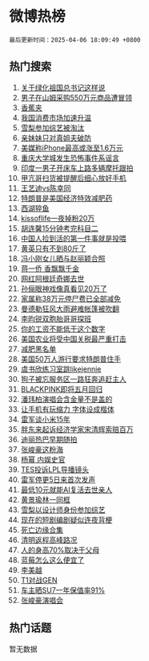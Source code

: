 # 微博热榜

`最后更新时间：2025-04-06 18:09:49 +0800`

## 热门搜索

1. [关于绿化祖国总书记这样说](https://m.weibo.cn/search?containerid=100103type%3D1%26t%3D10%26q%3D%23%E5%85%B3%E4%BA%8E%E7%BB%BF%E5%8C%96%E7%A5%96%E5%9B%BD%E6%80%BB%E4%B9%A6%E8%AE%B0%E8%BF%99%E6%A0%B7%E8%AF%B4%23&stream_entry_id=51&isnewpage=1&extparam=seat%3D1%26stream_entry_id%3D51%26c_type%3D51%26pos%3D0%26q%3D%2523%25E5%2585%25B3%25E4%25BA%258E%25E7%25BB%25BF%25E5%258C%2596%25E7%25A5%2596%25E5%259B%25BD%25E6%2580%25BB%25E4%25B9%25A6%25E8%25AE%25B0%25E8%25BF%2599%25E6%25A0%25B7%25E8%25AF%25B4%2523%26cate%3D10103%26dgr%3D0%26filter_type%3Drealtimehot%26display_time%3D1743934187%26pre_seqid%3D174393418750203363336119)
1. [男子在山姆采购550万元商品遭冒领](https://m.weibo.cn/search?containerid=100103type%3D1%26t%3D10%26q%3D%23%E7%94%B7%E5%AD%90%E5%9C%A8%E5%B1%B1%E5%A7%86%E9%87%87%E8%B4%AD550%E4%B8%87%E5%85%83%E5%95%86%E5%93%81%E9%81%AD%E5%86%92%E9%A2%86%23&stream_entry_id=31&isnewpage=1&extparam=seat%3D1%26stream_entry_id%3D31%26flag%3D2%26realpos%3D1%26lcate%3D5001%26filter_type%3Drealtimehot%26c_type%3D31%26q%3D%2523%25E7%2594%25B7%25E5%25AD%2590%25E5%259C%25A8%25E5%25B1%25B1%25E5%25A7%2586%25E9%2587%2587%25E8%25B4%25AD550%25E4%25B8%2587%25E5%2585%2583%25E5%2595%2586%25E5%2593%2581%25E9%2581%25AD%25E5%2586%2592%25E9%25A2%2586%2523%26dgr%3D0%26band_rank%3D1%26pos%3D0%26cate%3D5001%26display_time%3D1743934187%26pre_seqid%3D174393418750203363336119)
1. [香蕉夹](https://m.weibo.cn/search?containerid=100103type%3D1%26t%3D10%26q%3D%E9%A6%99%E8%95%89%E5%A4%B9&stream_entry_id=31&isnewpage=1&extparam=seat%3D1%26stream_entry_id%3D31%26flag%3D0%26realpos%3D2%26lcate%3D5001%26filter_type%3Drealtimehot%26c_type%3D31%26q%3D%25E9%25A6%2599%25E8%2595%2589%25E5%25A4%25B9%26dgr%3D0%26band_rank%3D2%26pos%3D1%26cate%3D5001%26display_time%3D1743934187%26pre_seqid%3D174393418750203363336119)
1. [我国消费市场加速升温](https://m.weibo.cn/search?containerid=100103type%3D1%26t%3D10%26q%3D%23%E6%88%91%E5%9B%BD%E6%B6%88%E8%B4%B9%E5%B8%82%E5%9C%BA%E5%8A%A0%E9%80%9F%E5%8D%87%E6%B8%A9%23&stream_entry_id=31&isnewpage=1&extparam=seat%3D1%26stream_entry_id%3D31%26flag%3D1%26realpos%3D3%26lcate%3D5001%26filter_type%3Drealtimehot%26c_type%3D31%26q%3D%2523%25E6%2588%2591%25E5%259B%25BD%25E6%25B6%2588%25E8%25B4%25B9%25E5%25B8%2582%25E5%259C%25BA%25E5%258A%25A0%25E9%2580%259F%25E5%258D%2587%25E6%25B8%25A9%2523%26dgr%3D0%26band_rank%3D3%26pos%3D2%26cate%3D5001%26display_time%3D1743934187%26pre_seqid%3D174393418750203363336119)
1. [雪梨参加综艺被淘汰](https://m.weibo.cn/search?containerid=100103type%3D1%26t%3D10%26q%3D%E9%9B%AA%E6%A2%A8%E5%8F%82%E5%8A%A0%E7%BB%BC%E8%89%BA%E8%A2%AB%E6%B7%98%E6%B1%B0&stream_entry_id=31&isnewpage=1&extparam=seat%3D1%26stream_entry_id%3D31%26flag%3D1%26realpos%3D4%26lcate%3D5001%26filter_type%3Drealtimehot%26c_type%3D31%26q%3D%25E9%259B%25AA%25E6%25A2%25A8%25E5%258F%2582%25E5%258A%25A0%25E7%25BB%25BC%25E8%2589%25BA%25E8%25A2%25AB%25E6%25B7%2598%25E6%25B1%25B0%26dgr%3D0%26band_rank%3D4%26pos%3D3%26cate%3D5001%26display_time%3D1743934187%26pre_seqid%3D174393418750203363336119)
1. [亲妹妹只对真姐夫破防](https://m.weibo.cn/search?containerid=100103type%3D1%26t%3D10%26q%3D%23%E4%BA%B2%E5%A6%B9%E5%A6%B9%E5%8F%AA%E5%AF%B9%E7%9C%9F%E5%A7%90%E5%A4%AB%E7%A0%B4%E9%98%B2%23&stream_entry_id=31&isnewpage=1&extparam=seat%3D1%26stream_entry_id%3D31%26flag%3D2%26realpos%3D5%26lcate%3D5001%26filter_type%3Drealtimehot%26c_type%3D31%26q%3D%2523%25E4%25BA%25B2%25E5%25A6%25B9%25E5%25A6%25B9%25E5%258F%25AA%25E5%25AF%25B9%25E7%259C%259F%25E5%25A7%2590%25E5%25A4%25AB%25E7%25A0%25B4%25E9%2598%25B2%2523%26dgr%3D0%26band_rank%3D5%26pos%3D4%26cate%3D5001%26display_time%3D1743934187%26pre_seqid%3D174393418750203363336119)
1. [美媒称iPhone最高或涨至1.6万元](https://m.weibo.cn/search?containerid=100103type%3D1%26t%3D10%26q%3D%23%E7%BE%8E%E5%AA%92%E7%A7%B0iPhone%E6%9C%80%E9%AB%98%E6%88%96%E6%B6%A8%E8%87%B31.6%E4%B8%87%E5%85%83%23&stream_entry_id=31&isnewpage=1&extparam=seat%3D1%26stream_entry_id%3D31%26flag%3D1%26realpos%3D6%26lcate%3D5001%26filter_type%3Drealtimehot%26c_type%3D31%26q%3D%2523%25E7%25BE%258E%25E5%25AA%2592%25E7%25A7%25B0iPhone%25E6%259C%2580%25E9%25AB%2598%25E6%2588%2596%25E6%25B6%25A8%25E8%2587%25B31.6%25E4%25B8%2587%25E5%2585%2583%2523%26dgr%3D0%26band_rank%3D6%26pos%3D5%26cate%3D5001%26display_time%3D1743934187%26pre_seqid%3D174393418750203363336119)
1. [重庆大学城发生恐怖事件系谣言](https://m.weibo.cn/search?containerid=100103type%3D1%26t%3D10%26q%3D%23%E9%87%8D%E5%BA%86%E5%A4%A7%E5%AD%A6%E5%9F%8E%E5%8F%91%E7%94%9F%E6%81%90%E6%80%96%E4%BA%8B%E4%BB%B6%E7%B3%BB%E8%B0%A3%E8%A8%80%23&stream_entry_id=31&isnewpage=1&extparam=seat%3D1%26stream_entry_id%3D31%26is_ad_pos%3D1%26pos%3D6%26lcate%3D5001%26filter_type%3Drealtimehot%26c_type%3D31%26q%3D%2523%25E9%2587%258D%25E5%25BA%2586%25E5%25A4%25A7%25E5%25AD%25A6%25E5%259F%258E%25E5%258F%2591%25E7%2594%259F%25E6%2581%2590%25E6%2580%2596%25E4%25BA%258B%25E4%25BB%25B6%25E7%25B3%25BB%25E8%25B0%25A3%25E8%25A8%2580%2523%26dgr%3D0%26band_rank%3D7%26adid%3D282035%26cate%3D5001%26display_time%3D1743934187%26pre_seqid%3D174393418750203363336119)
1. [印度一男子开床车上路多辆摩托跟拍](https://m.weibo.cn/search?containerid=100103type%3D1%26t%3D10%26q%3D%23%E5%8D%B0%E5%BA%A6%E4%B8%80%E7%94%B7%E5%AD%90%E5%BC%80%E5%BA%8A%E8%BD%A6%E4%B8%8A%E8%B7%AF%E5%A4%9A%E8%BE%86%E6%91%A9%E6%89%98%E8%B7%9F%E6%8B%8D%23&stream_entry_id=31&isnewpage=1&extparam=seat%3D1%26stream_entry_id%3D31%26flag%3D0%26realpos%3D7%26lcate%3D5001%26filter_type%3Drealtimehot%26c_type%3D31%26q%3D%2523%25E5%258D%25B0%25E5%25BA%25A6%25E4%25B8%2580%25E7%2594%25B7%25E5%25AD%2590%25E5%25BC%2580%25E5%25BA%258A%25E8%25BD%25A6%25E4%25B8%258A%25E8%25B7%25AF%25E5%25A4%259A%25E8%25BE%2586%25E6%2591%25A9%25E6%2589%2598%25E8%25B7%259F%25E6%258B%258D%2523%26dgr%3D0%26band_rank%3D7%26pos%3D7%26cate%3D5001%26display_time%3D1743934187%26pre_seqid%3D174393418750203363336119)
1. [甲亢哥扫货被提醒后细心放好手机](https://m.weibo.cn/search?containerid=100103type%3D1%26t%3D10%26q%3D%23%E7%94%B2%E4%BA%A2%E5%93%A5%E6%89%AB%E8%B4%A7%E8%A2%AB%E6%8F%90%E9%86%92%E5%90%8E%E7%BB%86%E5%BF%83%E6%94%BE%E5%A5%BD%E6%89%8B%E6%9C%BA%23&stream_entry_id=31&isnewpage=1&extparam=seat%3D1%26stream_entry_id%3D31%26flag%3D0%26realpos%3D8%26lcate%3D5001%26filter_type%3Drealtimehot%26c_type%3D31%26q%3D%2523%25E7%2594%25B2%25E4%25BA%25A2%25E5%2593%25A5%25E6%2589%25AB%25E8%25B4%25A7%25E8%25A2%25AB%25E6%258F%2590%25E9%2586%2592%25E5%2590%258E%25E7%25BB%2586%25E5%25BF%2583%25E6%2594%25BE%25E5%25A5%25BD%25E6%2589%258B%25E6%259C%25BA%2523%26dgr%3D0%26band_rank%3D8%26pos%3D8%26cate%3D5001%26display_time%3D1743934187%26pre_seqid%3D174393418750203363336119)
1. [王艺迪vs陈幸同](https://m.weibo.cn/search?containerid=100103type%3D1%26t%3D10%26q%3D%23%E7%8E%8B%E8%89%BA%E8%BF%AAvs%E9%99%88%E5%B9%B8%E5%90%8C%23&stream_entry_id=31&isnewpage=1&extparam=seat%3D1%26stream_entry_id%3D31%26flag%3D1%26realpos%3D9%26lcate%3D5001%26filter_type%3Drealtimehot%26c_type%3D31%26q%3D%2523%25E7%258E%258B%25E8%2589%25BA%25E8%25BF%25AAvs%25E9%2599%2588%25E5%25B9%25B8%25E5%2590%258C%2523%26dgr%3D0%26band_rank%3D9%26pos%3D9%26cate%3D5001%26display_time%3D1743934187%26pre_seqid%3D174393418750203363336119)
1. [特朗普是美国经济特效减肥药](https://m.weibo.cn/search?containerid=100103type%3D1%26t%3D10%26q%3D%23%E7%89%B9%E6%9C%97%E6%99%AE%E6%98%AF%E7%BE%8E%E5%9B%BD%E7%BB%8F%E6%B5%8E%E7%89%B9%E6%95%88%E5%87%8F%E8%82%A5%E8%8D%AF%23&stream_entry_id=31&isnewpage=1&extparam=seat%3D1%26stream_entry_id%3D31%26flag%3D1%26realpos%3D10%26lcate%3D5001%26filter_type%3Drealtimehot%26c_type%3D31%26q%3D%2523%25E7%2589%25B9%25E6%259C%2597%25E6%2599%25AE%25E6%2598%25AF%25E7%25BE%258E%25E5%259B%25BD%25E7%25BB%258F%25E6%25B5%258E%25E7%2589%25B9%25E6%2595%2588%25E5%2587%258F%25E8%2582%25A5%25E8%258D%25AF%2523%26dgr%3D0%26band_rank%3D10%26pos%3D10%26cate%3D5001%26display_time%3D1743934187%26pre_seqid%3D174393418750203363336119)
1. [西湖猝鱼](https://m.weibo.cn/search?containerid=100103type%3D1%26t%3D10%26q%3D%E8%A5%BF%E6%B9%96%E7%8C%9D%E9%B1%BC&stream_entry_id=31&isnewpage=1&extparam=seat%3D1%26stream_entry_id%3D31%26flag%3D1%26realpos%3D11%26lcate%3D5001%26filter_type%3Drealtimehot%26c_type%3D31%26q%3D%25E8%25A5%25BF%25E6%25B9%2596%25E7%258C%259D%25E9%25B1%25BC%26dgr%3D0%26band_rank%3D11%26pos%3D11%26cate%3D5001%26display_time%3D1743934187%26pre_seqid%3D174393418750203363336119)
1. [kissoflife一夜掉粉20万](https://m.weibo.cn/search?containerid=100103type%3D1%26t%3D10%26q%3D%23kissoflife%E4%B8%80%E5%A4%9C%E6%8E%89%E7%B2%8920%E4%B8%87%23&stream_entry_id=31&isnewpage=1&extparam=seat%3D1%26stream_entry_id%3D31%26flag%3D1%26realpos%3D12%26lcate%3D5001%26filter_type%3Drealtimehot%26c_type%3D31%26q%3D%2523kissoflife%25E4%25B8%2580%25E5%25A4%259C%25E6%258E%2589%25E7%25B2%258920%25E4%25B8%2587%2523%26dgr%3D0%26band_rank%3D12%26pos%3D12%26cate%3D5001%26display_time%3D1743934187%26pre_seqid%3D174393418750203363336119)
1. [胡连馨15分钟考完科目二](https://m.weibo.cn/search?containerid=100103type%3D1%26t%3D10%26q%3D%E8%83%A1%E8%BF%9E%E9%A6%A815%E5%88%86%E9%92%9F%E8%80%83%E5%AE%8C%E7%A7%91%E7%9B%AE%E4%BA%8C&stream_entry_id=31&isnewpage=1&extparam=seat%3D1%26stream_entry_id%3D31%26flag%3D1%26realpos%3D13%26lcate%3D5001%26filter_type%3Drealtimehot%26c_type%3D31%26q%3D%25E8%2583%25A1%25E8%25BF%259E%25E9%25A6%25A815%25E5%2588%2586%25E9%2592%259F%25E8%2580%2583%25E5%25AE%258C%25E7%25A7%2591%25E7%259B%25AE%25E4%25BA%258C%26dgr%3D0%26band_rank%3D13%26pos%3D13%26cate%3D5001%26display_time%3D1743934187%26pre_seqid%3D174393418750203363336119)
1. [中国人捡到活的第一件事就是投喂](https://m.weibo.cn/search?containerid=100103type%3D1%26t%3D10%26q%3D%E4%B8%AD%E5%9B%BD%E4%BA%BA%E6%8D%A1%E5%88%B0%E6%B4%BB%E7%9A%84%E7%AC%AC%E4%B8%80%E4%BB%B6%E4%BA%8B%E5%B0%B1%E6%98%AF%E6%8A%95%E5%96%82&stream_entry_id=31&isnewpage=1&extparam=seat%3D1%26stream_entry_id%3D31%26flag%3D1%26realpos%3D14%26lcate%3D5001%26filter_type%3Drealtimehot%26c_type%3D31%26q%3D%25E4%25B8%25AD%25E5%259B%25BD%25E4%25BA%25BA%25E6%258D%25A1%25E5%2588%25B0%25E6%25B4%25BB%25E7%259A%2584%25E7%25AC%25AC%25E4%25B8%2580%25E4%25BB%25B6%25E4%25BA%258B%25E5%25B0%25B1%25E6%2598%25AF%25E6%258A%2595%25E5%2596%2582%26dgr%3D0%26band_rank%3D14%26pos%3D14%26cate%3D5001%26display_time%3D1743934187%26pre_seqid%3D174393418750203363336119)
1. [黄英只有不到80斤了](https://m.weibo.cn/search?containerid=100103type%3D1%26t%3D10%26q%3D%E9%BB%84%E8%8B%B1%E5%8F%AA%E6%9C%89%E4%B8%8D%E5%88%B080%E6%96%A4%E4%BA%86&stream_entry_id=31&isnewpage=1&extparam=seat%3D1%26stream_entry_id%3D31%26flag%3D2%26realpos%3D15%26lcate%3D5001%26filter_type%3Drealtimehot%26c_type%3D31%26q%3D%25E9%25BB%2584%25E8%258B%25B1%25E5%258F%25AA%25E6%259C%2589%25E4%25B8%258D%25E5%2588%25B080%25E6%2596%25A4%25E4%25BA%2586%26dgr%3D0%26band_rank%3D15%26pos%3D15%26cate%3D5001%26display_time%3D1743934187%26pre_seqid%3D174393418750203363336119)
1. [冯小刚女儿晒与赵丽颖合照](https://m.weibo.cn/search?containerid=100103type%3D1%26t%3D10%26q%3D%23%E5%86%AF%E5%B0%8F%E5%88%9A%E5%A5%B3%E5%84%BF%E6%99%92%E4%B8%8E%E8%B5%B5%E4%B8%BD%E9%A2%96%E5%90%88%E7%85%A7%23&stream_entry_id=31&isnewpage=1&extparam=seat%3D1%26stream_entry_id%3D31%26flag%3D1%26realpos%3D16%26lcate%3D5001%26filter_type%3Drealtimehot%26c_type%3D31%26q%3D%2523%25E5%2586%25AF%25E5%25B0%258F%25E5%2588%259A%25E5%25A5%25B3%25E5%2584%25BF%25E6%2599%2592%25E4%25B8%258E%25E8%25B5%25B5%25E4%25B8%25BD%25E9%25A2%2596%25E5%2590%2588%25E7%2585%25A7%2523%26dgr%3D0%26band_rank%3D16%26pos%3D16%26cate%3D5001%26display_time%3D1743934187%26pre_seqid%3D174393418750203363336119)
1. [蒋一侨 香飘飘千金](https://m.weibo.cn/search?containerid=100103type%3D1%26t%3D10%26q%3D%E8%92%8B%E4%B8%80%E4%BE%A8+%E9%A6%99%E9%A3%98%E9%A3%98%E5%8D%83%E9%87%91&stream_entry_id=31&isnewpage=1&extparam=seat%3D1%26stream_entry_id%3D31%26flag%3D0%26realpos%3D17%26lcate%3D5001%26filter_type%3Drealtimehot%26c_type%3D31%26q%3D%25E8%2592%258B%25E4%25B8%2580%25E4%25BE%25A8%2520%25E9%25A6%2599%25E9%25A3%2598%25E9%25A3%2598%25E5%258D%2583%25E9%2587%2591%26dgr%3D0%26band_rank%3D17%26pos%3D17%26cate%3D5001%26display_time%3D1743934187%26pre_seqid%3D174393418750203363336119)
1. [网红阿根廷奇娜去世](https://m.weibo.cn/search?containerid=100103type%3D1%26t%3D10%26q%3D%23%E7%BD%91%E7%BA%A2%E9%98%BF%E6%A0%B9%E5%BB%B7%E5%A5%87%E5%A8%9C%E5%8E%BB%E4%B8%96%23&stream_entry_id=31&isnewpage=1&extparam=seat%3D1%26stream_entry_id%3D31%26flag%3D1%26realpos%3D18%26lcate%3D5001%26filter_type%3Drealtimehot%26c_type%3D31%26q%3D%2523%25E7%25BD%2591%25E7%25BA%25A2%25E9%2598%25BF%25E6%25A0%25B9%25E5%25BB%25B7%25E5%25A5%2587%25E5%25A8%259C%25E5%258E%25BB%25E4%25B8%2596%2523%26dgr%3D0%26band_rank%3D18%26pos%3D18%26cate%3D5001%26display_time%3D1743934187%26pre_seqid%3D174393418750203363336119)
1. [孙俪眼神戏像真看见20万了](https://m.weibo.cn/search?containerid=100103type%3D1%26t%3D10%26q%3D%E5%AD%99%E4%BF%AA%E7%9C%BC%E7%A5%9E%E6%88%8F%E5%83%8F%E7%9C%9F%E7%9C%8B%E8%A7%8120%E4%B8%87%E4%BA%86&stream_entry_id=31&isnewpage=1&extparam=seat%3D1%26stream_entry_id%3D31%26flag%3D1%26realpos%3D19%26lcate%3D5001%26filter_type%3Drealtimehot%26c_type%3D31%26q%3D%25E5%25AD%2599%25E4%25BF%25AA%25E7%259C%25BC%25E7%25A5%259E%25E6%2588%258F%25E5%2583%258F%25E7%259C%259F%25E7%259C%258B%25E8%25A7%258120%25E4%25B8%2587%25E4%25BA%2586%26dgr%3D0%26band_rank%3D19%26pos%3D19%26cate%3D5001%26display_time%3D1743934187%26pre_seqid%3D174393418750203363336119)
1. [家属称38万元停尸费已全部减免](https://m.weibo.cn/search?containerid=100103type%3D1%26t%3D10%26q%3D%23%E5%AE%B6%E5%B1%9E%E7%A7%B038%E4%B8%87%E5%85%83%E5%81%9C%E5%B0%B8%E8%B4%B9%E5%B7%B2%E5%85%A8%E9%83%A8%E5%87%8F%E5%85%8D%23&stream_entry_id=31&isnewpage=1&extparam=seat%3D1%26stream_entry_id%3D31%26flag%3D1%26realpos%3D20%26lcate%3D5001%26filter_type%3Drealtimehot%26c_type%3D31%26q%3D%2523%25E5%25AE%25B6%25E5%25B1%259E%25E7%25A7%25B038%25E4%25B8%2587%25E5%2585%2583%25E5%2581%259C%25E5%25B0%25B8%25E8%25B4%25B9%25E5%25B7%25B2%25E5%2585%25A8%25E9%2583%25A8%25E5%2587%258F%25E5%2585%258D%2523%26dgr%3D0%26band_rank%3D20%26pos%3D20%26cate%3D5001%26display_time%3D1743934187%26pre_seqid%3D174393418750203363336119)
1. [曼德勒狂风大雨避难帐篷被吹翻](https://m.weibo.cn/search?containerid=100103type%3D1%26t%3D10%26q%3D%23%E6%9B%BC%E5%BE%B7%E5%8B%92%E7%8B%82%E9%A3%8E%E5%A4%A7%E9%9B%A8%E9%81%BF%E9%9A%BE%E5%B8%90%E7%AF%B7%E8%A2%AB%E5%90%B9%E7%BF%BB%23&stream_entry_id=31&isnewpage=1&extparam=seat%3D1%26stream_entry_id%3D31%26flag%3D1%26realpos%3D21%26lcate%3D5001%26filter_type%3Drealtimehot%26c_type%3D31%26q%3D%2523%25E6%259B%25BC%25E5%25BE%25B7%25E5%258B%2592%25E7%258B%2582%25E9%25A3%258E%25E5%25A4%25A7%25E9%259B%25A8%25E9%2581%25BF%25E9%259A%25BE%25E5%25B8%2590%25E7%25AF%25B7%25E8%25A2%25AB%25E5%2590%25B9%25E7%25BF%25BB%2523%26dgr%3D0%26band_rank%3D21%26pos%3D21%26cate%3D5001%26display_time%3D1743934187%26pre_seqid%3D174393418750203363336119)
1. [李昀锐双胞胎哥哥探班](https://m.weibo.cn/search?containerid=100103type%3D1%26t%3D10%26q%3D%23%E6%9D%8E%E6%98%80%E9%94%90%E5%8F%8C%E8%83%9E%E8%83%8E%E5%93%A5%E5%93%A5%E6%8E%A2%E7%8F%AD%23&stream_entry_id=31&isnewpage=1&extparam=seat%3D1%26stream_entry_id%3D31%26flag%3D2%26realpos%3D22%26lcate%3D5001%26filter_type%3Drealtimehot%26c_type%3D31%26q%3D%2523%25E6%259D%258E%25E6%2598%2580%25E9%2594%2590%25E5%258F%258C%25E8%2583%259E%25E8%2583%258E%25E5%2593%25A5%25E5%2593%25A5%25E6%258E%25A2%25E7%258F%25AD%2523%26dgr%3D0%26band_rank%3D22%26pos%3D22%26cate%3D5001%26display_time%3D1743934187%26pre_seqid%3D174393418750203363336119)
1. [你的工资不能低于这个数字](https://m.weibo.cn/search?containerid=100103type%3D1%26t%3D10%26q%3D%23%E4%BD%A0%E7%9A%84%E5%B7%A5%E8%B5%84%E4%B8%8D%E8%83%BD%E4%BD%8E%E4%BA%8E%E8%BF%99%E4%B8%AA%E6%95%B0%E5%AD%97%23&stream_entry_id=31&isnewpage=1&extparam=seat%3D1%26stream_entry_id%3D31%26flag%3D1%26realpos%3D23%26lcate%3D5001%26filter_type%3Drealtimehot%26c_type%3D31%26q%3D%2523%25E4%25BD%25A0%25E7%259A%2584%25E5%25B7%25A5%25E8%25B5%2584%25E4%25B8%258D%25E8%2583%25BD%25E4%25BD%258E%25E4%25BA%258E%25E8%25BF%2599%25E4%25B8%25AA%25E6%2595%25B0%25E5%25AD%2597%2523%26dgr%3D0%26band_rank%3D23%26pos%3D23%26cate%3D5001%26display_time%3D1743934187%26pre_seqid%3D174393418750203363336119)
1. [美国农业将受中国关税最严重打击](https://m.weibo.cn/search?containerid=100103type%3D1%26t%3D10%26q%3D%23%E7%BE%8E%E5%9B%BD%E5%86%9C%E4%B8%9A%E5%B0%86%E5%8F%97%E4%B8%AD%E5%9B%BD%E5%85%B3%E7%A8%8E%E6%9C%80%E4%B8%A5%E9%87%8D%E6%89%93%E5%87%BB%23&stream_entry_id=31&isnewpage=1&extparam=seat%3D1%26stream_entry_id%3D31%26flag%3D0%26realpos%3D24%26lcate%3D5001%26filter_type%3Drealtimehot%26c_type%3D31%26q%3D%2523%25E7%25BE%258E%25E5%259B%25BD%25E5%2586%259C%25E4%25B8%259A%25E5%25B0%2586%25E5%258F%2597%25E4%25B8%25AD%25E5%259B%25BD%25E5%2585%25B3%25E7%25A8%258E%25E6%259C%2580%25E4%25B8%25A5%25E9%2587%258D%25E6%2589%2593%25E5%2587%25BB%2523%26dgr%3D0%26band_rank%3D24%26pos%3D24%26cate%3D5001%26display_time%3D1743934187%26pre_seqid%3D174393418750203363336119)
1. [减肥黑名单](https://m.weibo.cn/search?containerid=100103type%3D1%26t%3D10%26q%3D%E5%87%8F%E8%82%A5%E9%BB%91%E5%90%8D%E5%8D%95&stream_entry_id=31&isnewpage=1&extparam=seat%3D1%26stream_entry_id%3D31%26flag%3D0%26realpos%3D25%26lcate%3D5001%26filter_type%3Drealtimehot%26c_type%3D31%26q%3D%25E5%2587%258F%25E8%2582%25A5%25E9%25BB%2591%25E5%2590%258D%25E5%258D%2595%26dgr%3D0%26band_rank%3D25%26pos%3D25%26cate%3D5001%26display_time%3D1743934187%26pre_seqid%3D174393418750203363336119)
1. [美国50万人游行要求特朗普住手](https://m.weibo.cn/search?containerid=100103type%3D1%26t%3D10%26q%3D%23%E7%BE%8E%E5%9B%BD50%E4%B8%87%E4%BA%BA%E6%B8%B8%E8%A1%8C%E8%A6%81%E6%B1%82%E7%89%B9%E6%9C%97%E6%99%AE%E4%BD%8F%E6%89%8B%23&stream_entry_id=31&isnewpage=1&extparam=seat%3D1%26stream_entry_id%3D31%26flag%3D0%26realpos%3D26%26lcate%3D5001%26filter_type%3Drealtimehot%26c_type%3D31%26q%3D%2523%25E7%25BE%258E%25E5%259B%25BD50%25E4%25B8%2587%25E4%25BA%25BA%25E6%25B8%25B8%25E8%25A1%258C%25E8%25A6%2581%25E6%25B1%2582%25E7%2589%25B9%25E6%259C%2597%25E6%2599%25AE%25E4%25BD%258F%25E6%2589%258B%2523%26dgr%3D0%26band_rank%3D26%26pos%3D26%26cate%3D5001%26display_time%3D1743934187%26pre_seqid%3D174393418750203363336119)
1. [虞书欣练习室跳likejennie](https://m.weibo.cn/search?containerid=100103type%3D1%26t%3D10%26q%3D%23%E8%99%9E%E4%B9%A6%E6%AC%A3%E7%BB%83%E4%B9%A0%E5%AE%A4%E8%B7%B3likejennie%23&stream_entry_id=31&isnewpage=1&extparam=seat%3D1%26stream_entry_id%3D31%26flag%3D0%26realpos%3D27%26lcate%3D5001%26filter_type%3Drealtimehot%26c_type%3D31%26q%3D%2523%25E8%2599%259E%25E4%25B9%25A6%25E6%25AC%25A3%25E7%25BB%2583%25E4%25B9%25A0%25E5%25AE%25A4%25E8%25B7%25B3likejennie%2523%26dgr%3D0%26band_rank%3D27%26pos%3D27%26cate%3D5001%26display_time%3D1743934187%26pre_seqid%3D174393418750203363336119)
1. [狗子被忘服务区一路狂奔追赶主人](https://m.weibo.cn/search?containerid=100103type%3D1%26t%3D10%26q%3D%23%E7%8B%97%E5%AD%90%E8%A2%AB%E5%BF%98%E6%9C%8D%E5%8A%A1%E5%8C%BA%E4%B8%80%E8%B7%AF%E7%8B%82%E5%A5%94%E8%BF%BD%E8%B5%B6%E4%B8%BB%E4%BA%BA%23&stream_entry_id=31&isnewpage=1&extparam=seat%3D1%26stream_entry_id%3D31%26flag%3D1%26realpos%3D28%26lcate%3D5001%26filter_type%3Drealtimehot%26c_type%3D31%26q%3D%2523%25E7%258B%2597%25E5%25AD%2590%25E8%25A2%25AB%25E5%25BF%2598%25E6%259C%258D%25E5%258A%25A1%25E5%258C%25BA%25E4%25B8%2580%25E8%25B7%25AF%25E7%258B%2582%25E5%25A5%2594%25E8%25BF%25BD%25E8%25B5%25B6%25E4%25B8%25BB%25E4%25BA%25BA%2523%26dgr%3D0%26band_rank%3D28%26pos%3D28%26cate%3D5001%26display_time%3D1743934187%26pre_seqid%3D174393418750203363336119)
1. [BLACKPINK即将五月回归](https://m.weibo.cn/search?containerid=100103type%3D1%26t%3D10%26q%3D%23BLACKPINK%E5%8D%B3%E5%B0%86%E4%BA%94%E6%9C%88%E5%9B%9E%E5%BD%92%23&stream_entry_id=31&isnewpage=1&extparam=seat%3D1%26stream_entry_id%3D31%26flag%3D1%26realpos%3D29%26lcate%3D5001%26filter_type%3Drealtimehot%26c_type%3D31%26q%3D%2523BLACKPINK%25E5%258D%25B3%25E5%25B0%2586%25E4%25BA%2594%25E6%259C%2588%25E5%259B%259E%25E5%25BD%2592%2523%26dgr%3D0%26band_rank%3D29%26pos%3D29%26cate%3D5001%26display_time%3D1743934187%26pre_seqid%3D174393418750203363336119)
1. [潘玮柏演唱会含金量不是盖的](https://m.weibo.cn/search?containerid=100103type%3D1%26t%3D10%26q%3D%E6%BD%98%E7%8E%AE%E6%9F%8F%E6%BC%94%E5%94%B1%E4%BC%9A%E5%90%AB%E9%87%91%E9%87%8F%E4%B8%8D%E6%98%AF%E7%9B%96%E7%9A%84&stream_entry_id=31&isnewpage=1&extparam=seat%3D1%26stream_entry_id%3D31%26flag%3D1%26realpos%3D30%26lcate%3D5001%26filter_type%3Drealtimehot%26c_type%3D31%26q%3D%25E6%25BD%2598%25E7%258E%25AE%25E6%259F%258F%25E6%25BC%2594%25E5%2594%25B1%25E4%25BC%259A%25E5%2590%25AB%25E9%2587%2591%25E9%2587%258F%25E4%25B8%258D%25E6%2598%25AF%25E7%259B%2596%25E7%259A%2584%26dgr%3D0%26band_rank%3D30%26pos%3D30%26cate%3D5001%26display_time%3D1743934187%26pre_seqid%3D174393418750203363336119)
1. [让手机有玩缩力 字体设成楷体](https://m.weibo.cn/search?containerid=100103type%3D1%26t%3D10%26q%3D%E8%AE%A9%E6%89%8B%E6%9C%BA%E6%9C%89%E7%8E%A9%E7%BC%A9%E5%8A%9B+%E5%AD%97%E4%BD%93%E8%AE%BE%E6%88%90%E6%A5%B7%E4%BD%93&stream_entry_id=31&isnewpage=1&extparam=seat%3D1%26stream_entry_id%3D31%26flag%3D1%26realpos%3D31%26lcate%3D5001%26filter_type%3Drealtimehot%26c_type%3D31%26q%3D%25E8%25AE%25A9%25E6%2589%258B%25E6%259C%25BA%25E6%259C%2589%25E7%258E%25A9%25E7%25BC%25A9%25E5%258A%259B%2520%25E5%25AD%2597%25E4%25BD%2593%25E8%25AE%25BE%25E6%2588%2590%25E6%25A5%25B7%25E4%25BD%2593%26dgr%3D0%26band_rank%3D31%26pos%3D31%26cate%3D5001%26display_time%3D1743934187%26pre_seqid%3D174393418750203363336119)
1. [雷军谈小米15年](https://m.weibo.cn/search?containerid=100103type%3D1%26t%3D10%26q%3D%23%E9%9B%B7%E5%86%9B%E8%B0%88%E5%B0%8F%E7%B1%B315%E5%B9%B4%23&stream_entry_id=31&isnewpage=1&extparam=seat%3D1%26stream_entry_id%3D31%26flag%3D0%26realpos%3D32%26lcate%3D5001%26filter_type%3Drealtimehot%26c_type%3D31%26q%3D%2523%25E9%259B%25B7%25E5%2586%259B%25E8%25B0%2588%25E5%25B0%258F%25E7%25B1%25B315%25E5%25B9%25B4%2523%26dgr%3D0%26band_rank%3D32%26pos%3D32%26cate%3D5001%26display_time%3D1743934187%26pre_seqid%3D174393418750203363336119)
1. [胖东来起诉经济学家宋清辉索赔百万](https://m.weibo.cn/search?containerid=100103type%3D1%26t%3D10%26q%3D%23%E8%83%96%E4%B8%9C%E6%9D%A5%E8%B5%B7%E8%AF%89%E7%BB%8F%E6%B5%8E%E5%AD%A6%E5%AE%B6%E5%AE%8B%E6%B8%85%E8%BE%89%E7%B4%A2%E8%B5%94%E7%99%BE%E4%B8%87%23&stream_entry_id=31&isnewpage=1&extparam=seat%3D1%26stream_entry_id%3D31%26flag%3D0%26realpos%3D33%26lcate%3D5001%26filter_type%3Drealtimehot%26c_type%3D31%26q%3D%2523%25E8%2583%2596%25E4%25B8%259C%25E6%259D%25A5%25E8%25B5%25B7%25E8%25AF%2589%25E7%25BB%258F%25E6%25B5%258E%25E5%25AD%25A6%25E5%25AE%25B6%25E5%25AE%258B%25E6%25B8%2585%25E8%25BE%2589%25E7%25B4%25A2%25E8%25B5%2594%25E7%2599%25BE%25E4%25B8%2587%2523%26dgr%3D0%26band_rank%3D33%26pos%3D33%26cate%3D5001%26display_time%3D1743934187%26pre_seqid%3D174393418750203363336119)
1. [迪丽热巴早期随拍](https://m.weibo.cn/search?containerid=100103type%3D1%26t%3D10%26q%3D%23%E8%BF%AA%E4%B8%BD%E7%83%AD%E5%B7%B4%E6%97%A9%E6%9C%9F%E9%9A%8F%E6%8B%8D%23&stream_entry_id=31&isnewpage=1&extparam=seat%3D1%26stream_entry_id%3D31%26flag%3D0%26realpos%3D34%26lcate%3D5001%26filter_type%3Drealtimehot%26c_type%3D31%26q%3D%2523%25E8%25BF%25AA%25E4%25B8%25BD%25E7%2583%25AD%25E5%25B7%25B4%25E6%2597%25A9%25E6%259C%259F%25E9%259A%258F%25E6%258B%258D%2523%26dgr%3D0%26band_rank%3D34%26pos%3D34%26cate%3D5001%26display_time%3D1743934187%26pre_seqid%3D174393418750203363336119)
1. [张峻豪这粉海](https://m.weibo.cn/search?containerid=100103type%3D1%26t%3D10%26q%3D%23%E5%BC%A0%E5%B3%BB%E8%B1%AA%E8%BF%99%E7%B2%89%E6%B5%B7%23&stream_entry_id=31&isnewpage=1&extparam=seat%3D1%26stream_entry_id%3D31%26flag%3D1%26realpos%3D35%26lcate%3D5001%26filter_type%3Drealtimehot%26c_type%3D31%26q%3D%2523%25E5%25BC%25A0%25E5%25B3%25BB%25E8%25B1%25AA%25E8%25BF%2599%25E7%25B2%2589%25E6%25B5%25B7%2523%26dgr%3D0%26band_rank%3D35%26pos%3D35%26cate%3D5001%26display_time%3D1743934187%26pre_seqid%3D174393418750203363336119)
1. [杨幂 内娱史官](https://m.weibo.cn/search?containerid=100103type%3D1%26t%3D10%26q%3D%E6%9D%A8%E5%B9%82+%E5%86%85%E5%A8%B1%E5%8F%B2%E5%AE%98&stream_entry_id=31&isnewpage=1&extparam=seat%3D1%26stream_entry_id%3D31%26flag%3D0%26realpos%3D36%26lcate%3D5001%26filter_type%3Drealtimehot%26c_type%3D31%26q%3D%25E6%259D%25A8%25E5%25B9%2582%2520%25E5%2586%2585%25E5%25A8%25B1%25E5%258F%25B2%25E5%25AE%2598%26dgr%3D0%26band_rank%3D36%26pos%3D36%26cate%3D5001%26display_time%3D1743934187%26pre_seqid%3D174393418750203363336119)
1. [TES投诉LPL导播镜头](https://m.weibo.cn/search?containerid=100103type%3D1%26t%3D10%26q%3D%23TES%E6%8A%95%E8%AF%89LPL%E5%AF%BC%E6%92%AD%E9%95%9C%E5%A4%B4%23&stream_entry_id=31&isnewpage=1&extparam=seat%3D1%26stream_entry_id%3D31%26flag%3D0%26realpos%3D37%26lcate%3D5001%26filter_type%3Drealtimehot%26c_type%3D31%26q%3D%2523TES%25E6%258A%2595%25E8%25AF%2589LPL%25E5%25AF%25BC%25E6%2592%25AD%25E9%2595%259C%25E5%25A4%25B4%2523%26dgr%3D0%26band_rank%3D37%26pos%3D37%26cate%3D5001%26display_time%3D1743934187%26pre_seqid%3D174393418750203363336119)
1. [雷军停更5日来首次发声](https://m.weibo.cn/search?containerid=100103type%3D1%26t%3D10%26q%3D%23%E9%9B%B7%E5%86%9B%E5%81%9C%E6%9B%B45%E6%97%A5%E6%9D%A5%E9%A6%96%E6%AC%A1%E5%8F%91%E5%A3%B0%23&stream_entry_id=31&isnewpage=1&extparam=seat%3D1%26stream_entry_id%3D31%26flag%3D0%26realpos%3D38%26lcate%3D5001%26filter_type%3Drealtimehot%26c_type%3D31%26q%3D%2523%25E9%259B%25B7%25E5%2586%259B%25E5%2581%259C%25E6%259B%25B45%25E6%2597%25A5%25E6%259D%25A5%25E9%25A6%2596%25E6%25AC%25A1%25E5%258F%2591%25E5%25A3%25B0%2523%26dgr%3D0%26band_rank%3D38%26pos%3D38%26cate%3D5001%26display_time%3D1743934187%26pre_seqid%3D174393418750203363336119)
1. [最低10元就能AI复活去世亲人](https://m.weibo.cn/search?containerid=100103type%3D1%26t%3D10%26q%3D%23%E6%9C%80%E4%BD%8E10%E5%85%83%E5%B0%B1%E8%83%BDAI%E5%A4%8D%E6%B4%BB%E5%8E%BB%E4%B8%96%E4%BA%B2%E4%BA%BA%23&stream_entry_id=31&isnewpage=1&extparam=seat%3D1%26stream_entry_id%3D31%26flag%3D1%26realpos%3D39%26lcate%3D5001%26filter_type%3Drealtimehot%26c_type%3D31%26q%3D%2523%25E6%259C%2580%25E4%25BD%258E10%25E5%2585%2583%25E5%25B0%25B1%25E8%2583%25BDAI%25E5%25A4%258D%25E6%25B4%25BB%25E5%258E%25BB%25E4%25B8%2596%25E4%25BA%25B2%25E4%25BA%25BA%2523%26dgr%3D0%26band_rank%3D39%26pos%3D39%26cate%3D5001%26display_time%3D1743934187%26pre_seqid%3D174393418750203363336119)
1. [黄景瑜林一同框](https://m.weibo.cn/search?containerid=100103type%3D1%26t%3D10%26q%3D%23%E9%BB%84%E6%99%AF%E7%91%9C%E6%9E%97%E4%B8%80%E5%90%8C%E6%A1%86%23&stream_entry_id=31&isnewpage=1&extparam=seat%3D1%26stream_entry_id%3D31%26flag%3D1%26realpos%3D40%26lcate%3D5001%26filter_type%3Drealtimehot%26c_type%3D31%26q%3D%2523%25E9%25BB%2584%25E6%2599%25AF%25E7%2591%259C%25E6%259E%2597%25E4%25B8%2580%25E5%2590%258C%25E6%25A1%2586%2523%26dgr%3D0%26band_rank%3D40%26pos%3D40%26cate%3D5001%26display_time%3D1743934187%26pre_seqid%3D174393418750203363336119)
1. [雪梨以设计师身份参加综艺](https://m.weibo.cn/search?containerid=100103type%3D1%26t%3D10%26q%3D%E9%9B%AA%E6%A2%A8%E4%BB%A5%E8%AE%BE%E8%AE%A1%E5%B8%88%E8%BA%AB%E4%BB%BD%E5%8F%82%E5%8A%A0%E7%BB%BC%E8%89%BA&stream_entry_id=31&isnewpage=1&extparam=seat%3D1%26stream_entry_id%3D31%26flag%3D0%26realpos%3D41%26lcate%3D5001%26filter_type%3Drealtimehot%26c_type%3D31%26q%3D%25E9%259B%25AA%25E6%25A2%25A8%25E4%25BB%25A5%25E8%25AE%25BE%25E8%25AE%25A1%25E5%25B8%2588%25E8%25BA%25AB%25E4%25BB%25BD%25E5%258F%2582%25E5%258A%25A0%25E7%25BB%25BC%25E8%2589%25BA%26dgr%3D0%26band_rank%3D41%26pos%3D41%26cate%3D5001%26display_time%3D1743934187%26pre_seqid%3D174393418750203363336119)
1. [现在的短剧编剧疑似连夜背梗](https://m.weibo.cn/search?containerid=100103type%3D1%26t%3D10%26q%3D%E7%8E%B0%E5%9C%A8%E7%9A%84%E7%9F%AD%E5%89%A7%E7%BC%96%E5%89%A7%E7%96%91%E4%BC%BC%E8%BF%9E%E5%A4%9C%E8%83%8C%E6%A2%97&stream_entry_id=31&isnewpage=1&extparam=seat%3D1%26stream_entry_id%3D31%26flag%3D1%26realpos%3D42%26lcate%3D5001%26filter_type%3Drealtimehot%26c_type%3D31%26q%3D%25E7%258E%25B0%25E5%259C%25A8%25E7%259A%2584%25E7%259F%25AD%25E5%2589%25A7%25E7%25BC%2596%25E5%2589%25A7%25E7%2596%2591%25E4%25BC%25BC%25E8%25BF%259E%25E5%25A4%259C%25E8%2583%258C%25E6%25A2%2597%26dgr%3D0%26band_rank%3D42%26pos%3D42%26cate%3D5001%26display_time%3D1743934187%26pre_seqid%3D174393418750203363336119)
1. [死亡边缘合集](https://m.weibo.cn/search?containerid=100103type%3D1%26t%3D10%26q%3D%E6%AD%BB%E4%BA%A1%E8%BE%B9%E7%BC%98%E5%90%88%E9%9B%86&stream_entry_id=31&isnewpage=1&extparam=seat%3D1%26stream_entry_id%3D31%26flag%3D1%26realpos%3D43%26lcate%3D5001%26filter_type%3Drealtimehot%26c_type%3D31%26q%3D%25E6%25AD%25BB%25E4%25BA%25A1%25E8%25BE%25B9%25E7%25BC%2598%25E5%2590%2588%25E9%259B%2586%26dgr%3D0%26band_rank%3D43%26pos%3D43%26cate%3D5001%26display_time%3D1743934187%26pre_seqid%3D174393418750203363336119)
1. [清明返程高峰路况](https://m.weibo.cn/search?containerid=100103type%3D1%26t%3D10%26q%3D%23%E6%B8%85%E6%98%8E%E8%BF%94%E7%A8%8B%E9%AB%98%E5%B3%B0%E8%B7%AF%E5%86%B5%23&stream_entry_id=31&isnewpage=1&extparam=seat%3D1%26stream_entry_id%3D31%26flag%3D0%26realpos%3D44%26lcate%3D5001%26filter_type%3Drealtimehot%26c_type%3D31%26q%3D%2523%25E6%25B8%2585%25E6%2598%258E%25E8%25BF%2594%25E7%25A8%258B%25E9%25AB%2598%25E5%25B3%25B0%25E8%25B7%25AF%25E5%2586%25B5%2523%26dgr%3D0%26band_rank%3D44%26pos%3D44%26cate%3D5001%26display_time%3D1743934187%26pre_seqid%3D174393418750203363336119)
1. [人的身高70%取决于父母](https://m.weibo.cn/search?containerid=100103type%3D1%26t%3D10%26q%3D%23%E4%BA%BA%E7%9A%84%E8%BA%AB%E9%AB%9870%25%E5%8F%96%E5%86%B3%E4%BA%8E%E7%88%B6%E6%AF%8D%23&stream_entry_id=31&isnewpage=1&extparam=seat%3D1%26stream_entry_id%3D31%26flag%3D0%26realpos%3D45%26lcate%3D5001%26filter_type%3Drealtimehot%26c_type%3D31%26q%3D%2523%25E4%25BA%25BA%25E7%259A%2584%25E8%25BA%25AB%25E9%25AB%259870%2525%25E5%258F%2596%25E5%2586%25B3%25E4%25BA%258E%25E7%2588%25B6%25E6%25AF%258D%2523%26dgr%3D0%26band_rank%3D45%26pos%3D45%26cate%3D5001%26display_time%3D1743934187%26pre_seqid%3D174393418750203363336119)
1. [蓝莓怎么这么便宜了](https://m.weibo.cn/search?containerid=100103type%3D1%26t%3D10%26q%3D%23%E8%93%9D%E8%8E%93%E6%80%8E%E4%B9%88%E8%BF%99%E4%B9%88%E4%BE%BF%E5%AE%9C%E4%BA%86%23&stream_entry_id=31&isnewpage=1&extparam=seat%3D1%26stream_entry_id%3D31%26flag%3D0%26realpos%3D46%26lcate%3D5001%26filter_type%3Drealtimehot%26c_type%3D31%26q%3D%2523%25E8%2593%259D%25E8%258E%2593%25E6%2580%258E%25E4%25B9%2588%25E8%25BF%2599%25E4%25B9%2588%25E4%25BE%25BF%25E5%25AE%259C%25E4%25BA%2586%2523%26dgr%3D0%26band_rank%3D46%26pos%3D46%26cate%3D5001%26display_time%3D1743934187%26pre_seqid%3D174393418750203363336119)
1. [李美越](https://m.weibo.cn/search?containerid=100103type%3D1%26t%3D10%26q%3D%E6%9D%8E%E7%BE%8E%E8%B6%8A&stream_entry_id=31&isnewpage=1&extparam=seat%3D1%26stream_entry_id%3D31%26flag%3D0%26realpos%3D47%26lcate%3D5001%26filter_type%3Drealtimehot%26c_type%3D31%26q%3D%25E6%259D%258E%25E7%25BE%258E%25E8%25B6%258A%26dgr%3D0%26band_rank%3D47%26pos%3D47%26cate%3D5001%26display_time%3D1743934187%26pre_seqid%3D174393418750203363336119)
1. [T1对战GEN](https://m.weibo.cn/search?containerid=100103type%3D1%26t%3D10%26q%3DT1%E5%AF%B9%E6%88%98GEN&stream_entry_id=31&isnewpage=1&extparam=seat%3D1%26stream_entry_id%3D31%26flag%3D1%26realpos%3D48%26lcate%3D5001%26filter_type%3Drealtimehot%26c_type%3D31%26q%3DT1%25E5%25AF%25B9%25E6%2588%2598GEN%26dgr%3D0%26band_rank%3D48%26pos%3D48%26cate%3D5001%26display_time%3D1743934187%26pre_seqid%3D174393418750203363336119)
1. [车主晒SU7一年保值率91%](https://m.weibo.cn/search?containerid=100103type%3D1%26t%3D10%26q%3D%23%E8%BD%A6%E4%B8%BB%E6%99%92SU7%E4%B8%80%E5%B9%B4%E4%BF%9D%E5%80%BC%E7%8E%8791%25%23&stream_entry_id=31&isnewpage=1&extparam=seat%3D1%26stream_entry_id%3D31%26flag%3D0%26realpos%3D49%26lcate%3D5001%26filter_type%3Drealtimehot%26c_type%3D31%26q%3D%2523%25E8%25BD%25A6%25E4%25B8%25BB%25E6%2599%2592SU7%25E4%25B8%2580%25E5%25B9%25B4%25E4%25BF%259D%25E5%2580%25BC%25E7%258E%258791%2525%2523%26dgr%3D0%26band_rank%3D49%26pos%3D49%26cate%3D5001%26display_time%3D1743934187%26pre_seqid%3D174393418750203363336119)
1. [张峻豪演唱会](https://m.weibo.cn/search?containerid=100103type%3D1%26t%3D10%26q%3D%23%E5%BC%A0%E5%B3%BB%E8%B1%AA%E6%BC%94%E5%94%B1%E4%BC%9A%23&stream_entry_id=31&isnewpage=1&extparam=seat%3D1%26stream_entry_id%3D31%26flag%3D0%26realpos%3D50%26lcate%3D5001%26filter_type%3Drealtimehot%26c_type%3D31%26q%3D%2523%25E5%25BC%25A0%25E5%25B3%25BB%25E8%25B1%25AA%25E6%25BC%2594%25E5%2594%25B1%25E4%25BC%259A%2523%26dgr%3D0%26band_rank%3D50%26pos%3D50%26cate%3D5001%26display_time%3D1743934187%26pre_seqid%3D174393418750203363336119)

## 热门话题

暂无数据
